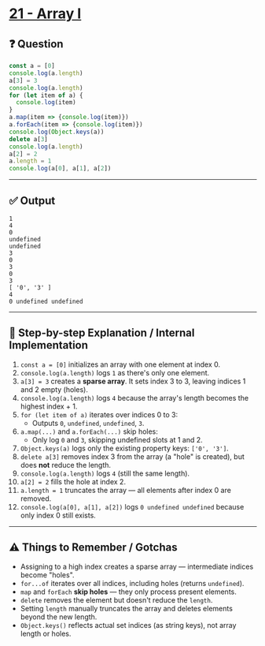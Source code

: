 # [21 - Array I](https://bigfrontend.dev/quiz/Array-I)

## ❓ Question
```javascript
const a = [0]
console.log(a.length)
a[3] = 3
console.log(a.length)
for (let item of a) {
  console.log(item)
}
a.map(item => {console.log(item)})
a.forEach(item => {console.log(item)})
console.log(Object.keys(a))
delete a[3]
console.log(a.length)
a[2] = 2
a.length = 1
console.log(a[0], a[1], a[2])
```

---

## ✅ Output

```
1
4
0
undefined
undefined
3
0
3
0
3
[ '0', '3' ]
4
0 undefined undefined
```

---

## 🧠 Step-by-step Explanation / Internal Implementation

1. `const a = [0]` initializes an array with one element at index 0.
2. `console.log(a.length)` logs `1` as there's only one element.
3. `a[3] = 3` creates a **sparse array**. It sets index 3 to 3, leaving indices 1 and 2 empty (holes).
4. `console.log(a.length)` logs `4` because the array's length becomes the highest index + 1.
5. `for (let item of a)` iterates over indices 0 to 3:
   - Outputs `0`, `undefined`, `undefined`, `3`.
6. `a.map(...)` and `a.forEach(...)` skip holes:
   - Only log `0` and `3`, skipping undefined slots at 1 and 2.
7. `Object.keys(a)` logs only the existing property keys: `['0', '3']`.
8. `delete a[3]` removes index 3 from the array (a "hole" is created), but does **not** reduce the length.
9. `console.log(a.length)` logs `4` (still the same length).
10. `a[2] = 2` fills the hole at index 2.
11. `a.length = 1` truncates the array — all elements after index 0 are removed.
12. `console.log(a[0], a[1], a[2])` logs `0 undefined undefined` because only index 0 still exists.

---

## ⚠️ Things to Remember / Gotchas

- Assigning to a high index creates a sparse array — intermediate indices become "holes".
- `for...of` iterates over all indices, including holes (returns `undefined`).
- `map` and `forEach` **skip holes** — they only process present elements.
- `delete` removes the element but doesn't reduce the `length`.
- Setting `length` manually truncates the array and deletes elements beyond the new length.
- `Object.keys()` reflects actual set indices (as string keys), not array length or holes.